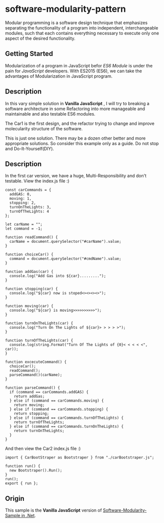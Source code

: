 # software-modularity-pattern


Modular programming is a software design technique that emphasizes separating the functionality of a program into independent, 
interchangeable modules, such that each contains everything necessary to execute only one aspect of the desired functionality.

## Getting Started
Modularization of a program in JavaScript befor *ES6 Module* is under the pain for *JavaScript* developers.
With ES2015 (ES6), we can take the advantages of Modularization in JavaScript  program.

## Description

In this vary simple solution in **Vanilla JavaScript** , I will try to breaking a software architecture 
in some Refactoring into more manageable and maintainable and also testable ES6 modules.

The Car1 is the first design, and the refactor trying to change and improve molecularity structure of the software.

This is just one solution. There may be a dozen other better and more appropriate solutions.
So consider this example only as a guide.
Do not stop and Do-It-Yourself(DIY).


## Description
In the first car version, we have a huge, Multi-Responsibility and don't testable. View the index.js file :)

```
const carCommands = {
  addGAS: 0,
  moving: 1,
  stopping: 2,
  turnOnTheLights: 3,
  turnOfTheLights: 4
};

let carName = "";
let command = -1;

function readCommand() {
  carName = document.querySelector("#carName").value;
}

function choiceCar() {
  command = document.querySelector("#cmdName").value;
}

function addGas(car) {
  console.log("Add Gas into ${car}.........");
}

function stopping(car) {
  console.log("${car} now is stoped<><><><>");
}

function moving(car) {
  console.log("${car} is moving>>>>>>>>>>");
}

function turnOnTheLights(car) {
  console.log("Turn On The Lights of ${car}> > > > >");
}

function turnOfTheLights(car) {
  console.log(string.Format("Turn Of The Lights of {0}< < < < <", car));
}

function excecuteCommand() {
  choiceCar();
  readCommand();
  parseCommand()(carName);
}

function parseCommand() {
  if (command == carCommands.addGAS) {
    return addGas;
  } else if (command == carCommands.moving) {
    return moving;
  } else if (command == carCommands.stopping) {
    return stopping;
  } else if (command == carCommands.turnOfTheLights) {
    return turnOfTheLights;
  } else if (command == carCommands.turnOnTheLights) {
    return turnOnTheLights;
  }
}
```
And then view the Car2 index.js file :)


```
import { CarBootStraper as Bootstraper } from "./carBootstraper.js";

function run() {
  new Bootstraper().Run();
}
run();
export { run };
```
## Origin
This sample is the **Vanilla JavaScript** version of 
[Software-Modularity-Sample in .Net](https://github.com/masoud-bahrami/software-modularity-pattern).
